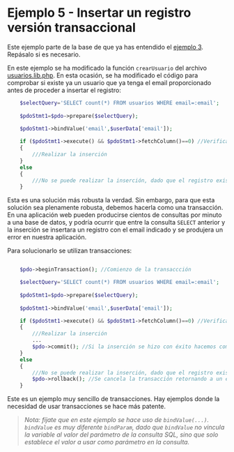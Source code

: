 # Ejemplo 5 - Insertar un registro versión transaccional

Este ejemplo parte de la base de que ya has entendido el [ejemplo 3](../Ejemplo%203). Repásalo si es necesario.

En este ejemplo se ha modificado la función `crearUsuario` del archivo [usuarios.lib.php](usuarios.lib.php). En esta ocasión, se ha modificado el código para comprobar si existe ya un usuario que ya tenga el email proporcionado antes de proceder a insertar el registro:

```php
    $selectQuery='SELECT count(*) FROM usuarios WHERE email=:email';
        
    $pdoStmt1=$pdo->prepare($selectQuery);
        
    $pdoStmt1->bindValue('email',$userData['email']);

    if ($pdoStmt1->execute() && $pdoStmt1->fetchColumn()==0) //Verificamos que el usuario no exista.
    {
        ///Realizar la inserción
    } 
    else
    {
        ///No se puede realizar la inserción, dado que el registro existe
    }       
```
Esta es una solución más robusta la verdad. Sin embargo, para que esta solución sea plenamente robusta, debemos hacerla como una transacción. En una aplicación web pueden producirse cientos de consultas por minuto a una base de datos, y podría ocurrir que entre la consulta `SELECT` anterior y la inserción se insertara un registro con el email indicado y se produjera un error en nuestra aplicación. 

Para solucionarlo se utilizan transacciones:

```php

    $pdo->beginTransaction(); //Comienzo de la transaccción

    $selectQuery='SELECT count(*) FROM usuarios WHERE email=:email';
        
    $pdoStmt1=$pdo->prepare($selectQuery);
        
    $pdoStmt1->bindValue('email',$userData['email']);

    if ($pdoStmt1->execute() && $pdoStmt1->fetchColumn()==0) //Verificamos que el usuario no exista.
    {
        ///Realizar la inserción
        ...
        $pdo->commit(); //Si la inserción se hizo con éxito hacemos commit para confirmar los cambios
    } 
    else
    {
        ///No se puede realizar la inserción, dado que el registro existe
        $pdo->rollback(); //Se cancela la transacción retornando a un estado consistente de la base de datos.
    }       
```
Este es un ejemplo muy sencillo de transacciones. Hay ejemplos donde la necesidad de usar transacciones se hace más patente.

> _Nota: fíjate que en este ejemplo se hace uso de `bindValue(...)`. `bindValue` es muy diferente `bindParam`, dado que `bindValue` no vincula la variable al valor del parámetro de la consulta SQL, sino que solo establece el valor a usar como parámetro en la consulta._